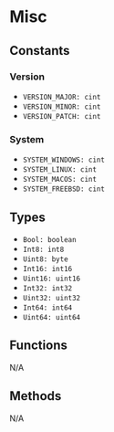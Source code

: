 # Misc

## Constants

### Version
* `VERSION_MAJOR: cint`
* `VERSION_MINOR: cint`
* `VERSION_PATCH: cint`

### System
* `SYSTEM_WINDOWS: cint`
* `SYSTEM_LINUX: cint`
* `SYSTEM_MACOS: cint`
* `SYSTEM_FREEBSD: cint`

## Types
* `Bool: boolean`
* `Int8: int8`
* `Uint8: byte`
* `Int16: int16`
* `Uint16: uint16`
* `Int32: int32`
* `Uint32: uint32`
* `Int64: int64`
* `Uint64: uint64`

## Functions
N/A

## Methods
N/A
